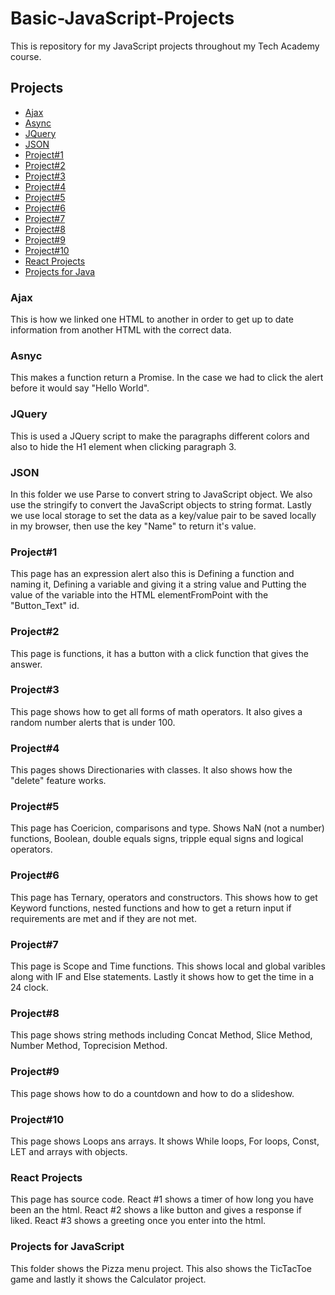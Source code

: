 # Basic-JavaScript-Projects
 This is repository for my JavaScript projects throughout my Tech Academy course.
 ## Projects
* [Ajax](https://github.com/DamianH226/JavaScript-Projects/tree/main/Ajax)
* [Async](https://github.com/DamianH226/JavaScript-Projects/tree/main/Async)
* [JQuery](https://github.com/DamianH226/JavaScript-Projects/tree/main/JQuery)
* [JSON](https://github.com/DamianH226/JavaScript-Projects/tree/main/JSON)
* [Project#1](https://github.com/DamianH226/JavaScript-Projects/tree/main/Project1_expressions_alert)
* [Project#2](https://github.com/DamianH226/JavaScript-Projects/tree/main/Project2_functions)
* [Project#3](https://github.com/DamianH226/JavaScript-Projects/tree/main/Project3_math_operators)
* [Project#4](https://github.com/DamianH226/JavaScript-Projects/tree/main/Project4_dictionaries)
* [Project#5](https://github.com/DamianH226/JavaScript-Projects/tree/main/Project5_comparisons_type_coercion)
* [Project#6](https://github.com/DamianH226/JavaScript-Projects/tree/main/Project6_ternary_operators_constructors)
* [Project#7](https://github.com/DamianH226/JavaScript-Projects/tree/main/Project7_scope_time_function)
* [Project#8](https://github.com/DamianH226/JavaScript-Projects/tree/main/Project8_string_methods)
* [Project#9](https://github.com/DamianH226/JavaScript-Projects/tree/main/Project9_countdown_slideshow)
* [Project#10](https://github.com/DamianH226/JavaScript-Projects/tree/main/Project10_loops_arrays)
* [React Projects](https://github.com/DamianH226/JavaScript-Projects/tree/main/React_Projects)
* [Projects for Java](https://github.com/DamianH226/JavaScript-Projects/tree/main/Projects%20for%20JavaScript)

### Ajax
This is how we linked one HTML to another in order to get up to date information from another HTML with the correct data.

### Asnyc
This makes a function return a Promise. In the case we had to click the alert before it would say "Hello World".

### JQuery
This is used a JQuery script to make the paragraphs different colors and also to hide the H1 element when clicking paragraph 3.

### JSON
In this folder we use Parse to convert string to JavaScript object. We also use the stringify to convert the JavaScript objects to string format. Lastly we use local storage to set the data as a key/value pair to be saved locally in my browser, then use the key "Name" to return it's value.

### Project#1 
This page has an expression alert also this is Defining a function and naming it, Defining a variable and giving it a string value and Putting the value of the variable into the HTML elementFromPoint with the "Button_Text" id.

### Project#2
This page is functions, it has a button with a click function that gives the answer.

### Project#3
This page shows how to get all forms of math operators. It also gives a random number alerts that is under 100.

### Project#4
This pages shows Directionaries with classes. It also shows how the "delete" feature works.

### Project#5
This page has Coericion, comparisons and type. Shows NaN (not a number) functions, Boolean, double equals signs, tripple equal signs and logical operators.

### Project#6
This page has Ternary, operators and constructors. This shows how to get Keyword functions, nested functions and how to get a return input if requirements are met and if they are not met.

### Project#7
This page is Scope and Time functions. This shows local and global varibles along with IF and Else statements. Lastly it shows how to get the time in a 24 clock.

### Project#8
This page shows string methods including Concat Method, Slice Method, Number Method, Toprecision Method.

### Project#9
This page shows how to do a countdown and how to do a slideshow.

### Project#10
This page shows Loops ans arrays. It shows While loops, For loops, Const, LET and arrays with objects.

### React Projects
This page has source code. React #1 shows a timer of how long you have been an the html. React #2 shows a like button and gives a response if liked. React #3 shows a greeting once you enter into the html. 

### Projects for JavaScript
This folder shows the Pizza menu project. This also shows the TicTacToe game and lastly it shows the Calculator project.


